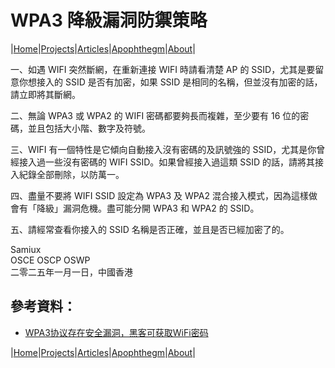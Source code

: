 # WPA3 降級漏洞防禦策略

|[Home](/README.md)|[Projects](/projects.md)|[Articles](/articles.md)|[Apophthegm](/apophthegm.md)|[About](/about.md)|

一、如遇 WIFI 突然斷網，在重新連接 WIFI 時請看清楚 AP 的 SSID，尤其是要留意你想接入的 SSID 是否有加密，如果 SSID 是相同的名稱，但並沒有加密的話，請立即將其斷網。

二、無論 WPA3 或 WPA2 的 WIFI 密碼都要夠長而複雜，至少要有 16 位的密碼，並且包括大小階、數字及符號。

三、WIFI 有一個特性是它傾向自動接入沒有密碼的及訊號強的 SSID，尤其是你曾經接入過一些沒有密碼的 WIFI SSID。如果曾經接入過這類 SSID 的話，請將其接入紀錄全部刪除，以防萬一。

四、盡量不要將 WIFI SSID 設定為 WPA3 及 WPA2 混合接入模式，因為這樣做會有「降級」漏洞危機。盡可能分開 WPA3 和 WPA2 的 SSID。

五、請經常查看你接入的 SSID 名稱是否正確，並且是否已經加密了的。

Samiux    
OSCE  OSCP  OSWP    
二零二五年一月一日，中國香港    
  

## 參考資料：

- [WPA3协议存在安全漏洞，黑客可获取WiFi密码](https://mp.weixin.qq.com/s/5VXane6DdqUAn50GBZV5eg)  

|[Home](/README.md)|[Projects](/projects.md)|[Articles](/articles.md)|[Apophthegm](/apophthegm.md)|[About](/about.md)|


